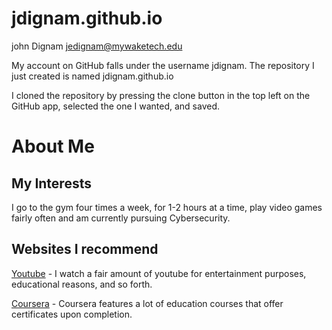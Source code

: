 # jdignam.github.io

john Dignam 
jedignam@mywaketech.edu

My account on GitHub falls under the username jdignam. 
The repository I just created is named jdignam.github.io

I cloned the repository by pressing the clone button in the top left on the GitHub app, selected the one I wanted, and saved.

# About Me
## My Interests
I go to the gym four times a week, for 1-2 hours at a time, play video games fairly often and am currently pursuing Cybersecurity.

## Websites I recommend
[Youtube](www.youtube.com) - I watch a fair amount of youtube for entertainment purposes, educational reasons, and so forth.

[Coursera](https://www.coursera.org/) - Coursera features a lot of education courses that offer certificates upon completion.
